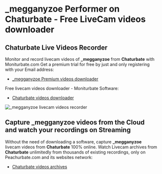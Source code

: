 # _megganyzoe Performer on Chaturbate - Free LiveCam videos downloader

## Chaturbate Live Videos Recorder

Monitor and record livecam videos of **_megganyzoe** from **Chaturbate** with Moniturbate.com
Get a premium trial for free by just and only registering with your Email address:
* [_megganyzoe Premium videos downloader](https://moniturbate.com/request-demo-licence-key.html)

Free livecam videos downloader - Moniturbate Software:
* [Chaturbate videos downloader](https://moniturbate.com/moniturbate-download-software.html)

![_megganyzoe livecam videos recorder](https://peachurnet.com/templates/moniturbate-software.png)


## Capture _megganyzoe videos from the Cloud and watch your recordings on Streaming

Without the need of downloading a software, capture **_megganyzoe** livecam videos from **Chaturbate** 100% online.
Watch Livecam archives from **Chaturbate** unlimitedly from thousands of existing recordings, only on Peachurbate.com and its websites network:
* [Chaturbate videos archives](https://peachurnet.com/)
